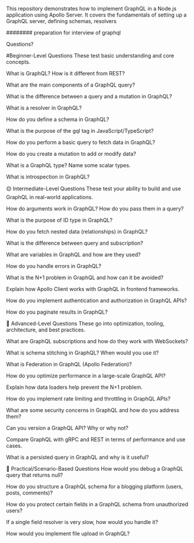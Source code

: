 This repository demonstrates how to implement GraphQL in a Node.js application using Apollo Server. It covers the fundamentals of setting up a GraphQL server, defining schemas, resolvers






########  preparation for interview of graphql

Questions?   

#Beginner-Level Questions
These test basic understanding and core concepts.

What is GraphQL? How is it different from REST?

What are the main components of a GraphQL query?

What is the difference between a query and a mutation in GraphQL?

What is a resolver in GraphQL?

How do you define a schema in GraphQL?

What is the purpose of the gql tag in JavaScript/TypeScript?

How do you perform a basic query to fetch data in GraphQL?

How do you create a mutation to add or modify data?

What is a GraphQL type? Name some scalar types.

What is introspection in GraphQL?

🟡 Intermediate-Level Questions
These test your ability to build and use GraphQL in real-world applications.

How do arguments work in GraphQL? How do you pass them in a query?

What is the purpose of ID type in GraphQL?

How do you fetch nested data (relationships) in GraphQL?

What is the difference between query and subscription?

What are variables in GraphQL and how are they used?

How do you handle errors in GraphQL?

What is the N+1 problem in GraphQL and how can it be avoided?

Explain how Apollo Client works with GraphQL in frontend frameworks.

How do you implement authentication and authorization in GraphQL APIs?

How do you paginate results in GraphQL?

🔴 Advanced-Level Questions
These go into optimization, tooling, architecture, and best practices.

What are GraphQL subscriptions and how do they work with WebSockets?

What is schema stitching in GraphQL? When would you use it?

What is Federation in GraphQL (Apollo Federation)?

How do you optimize performance in a large-scale GraphQL API?

Explain how data loaders help prevent the N+1 problem.

How do you implement rate limiting and throttling in GraphQL APIs?

What are some security concerns in GraphQL and how do you address them?

Can you version a GraphQL API? Why or why not?

Compare GraphQL with gRPC and REST in terms of performance and use cases.

What is a persisted query in GraphQL and why is it useful?

🔧 Practical/Scenario-Based Questions
How would you debug a GraphQL query that returns null?

How do you structure a GraphQL schema for a blogging platform (users, posts, comments)?

How do you protect certain fields in a GraphQL schema from unauthorized users?

If a single field resolver is very slow, how would you handle it?

How would you implement file upload in GraphQL?
